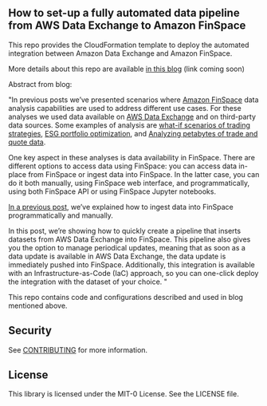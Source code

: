 ## How to set-up a fully automated data pipeline from AWS Data Exchange to Amazon FinSpace

This repo provides the CloudFormation template to deploy the automated integration between Amazon Data Exchange and Amazon FinSpace. 

More details about this repo are available [in this blog](https://aws.amazon.com/blogs/industries/how-to-set-up-a-fully-automated-data-pipeline-from-aws-data-exchange-to-amazon-finspace/) (link coming soon)

Abstract from blog: 

"In previous posts we’ve presented scenarios where [Amazon FinSpace](https://aws.amazon.com/finspace/) data analysis capabilities are used to address different use cases. For these analyses we used data available on [AWS Data Exchange](https://aws.amazon.com/data-exchange/) and on third-party data sources. Some examples of analysis are [what-if scenarios of trading strategies](https://aws.amazon.com/blogs/industries/how-to-run-what-if-scenarios-for-trading-strategies-with-amazon-finspace/), [ESG portfolio optimization](https://aws.amazon.com/blogs/industries/automated-and-personalized-asset-portfolio-optimization-combining-esg-and-financial-data-on-amazon-finspace/), and [Analyzing petabytes of trade and quote data](https://aws.amazon.com/blogs/big-data/analyzing-petabytes-of-trade-and-quote-data-with-amazon-finspace/).

One key aspect in these analyses is data availability in FinSpace. There are different options to access data using FinSpace: you can access data in-place from FinSpace or ingest data into FinSpace. In the latter case, you can do it both manually, using FinSpace web interface, and programmatically, using both FinSpace API or using FinSpace Jupyter notebooks.

[In a previous post](https://aws.amazon.com/blogs/industries/using-esg-data-from-aws-dataexchange-in-amazon-finspace/), we’ve explained how to ingest data into FinSpace programmatically and manually.

In this post, we’re showing how to quickly create a pipeline that inserts datasets from AWS Data Exchange into FinSpace. This pipeline also gives you the option to manage periodical updates, meaning that as soon as a data update is available in AWS Data Exchange, the data update is immediately pushed into FinSpace. 
Additionally, this integration is available with an Infrastructure-as-Code (IaC) approach, so you can one-click deploy the integration with the dataset of your choice.
"

This repo contains code and configurations described and used in blog mentioned above. 

## Security

See [CONTRIBUTING](CONTRIBUTING.md#security-issue-notifications) for more information.

## License

This library is licensed under the MIT-0 License. See the LICENSE file.

